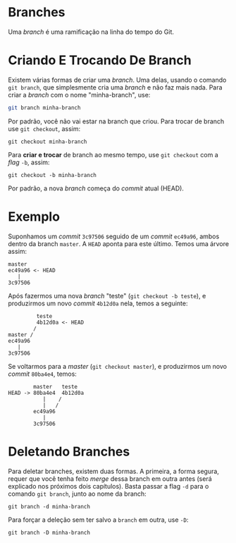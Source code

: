 # Branches

Uma _branch_ é uma ramificação na linha do tempo do Git.

# Criando E Trocando De Branch

Existem várias formas de criar uma _branch_. Uma delas, usando o comando
`git branch`, que simplesmente cria uma _branch_ e não faz mais nada. Para criar
a _branch_ com o nome "minha-branch", use:
```sh
git branch minha-branch
```

Por padrão, você não vai estar na branch que criou.  Para trocar de branch use
`git checkout`, assim:
```
git checkout minha-branch
```

Para **criar e trocar** de branch ao mesmo tempo, use `git checkout` com a
_flag_ `-b`, assim:
```
git checkout -b minha-branch
```

Por padrão, a nova _branch_ começa do _commit_ atual (HEAD).

# Exemplo

Suponhamos um _commit_ `3c97506` seguido de um _commit_ `ec49a96`, ambos dentro
da branch `master`. A `HEAD` aponta para este último. Temos uma árvore assim:

```
master
ec49a96 <- HEAD
   |
3c97506
```

Após fazermos uma nova _branch_ "teste" (`git checkout -b teste`), e produzirmos
um novo _commit_ `4b12d0a` nela, temos a seguinte:

```
         teste
         4b12d0a <- HEAD
        /
master /
ec49a96
   |
3c97506
```

Se voltarmos para a _master_ (`git checkout master`), e produzirmos um novo
_commit_ `80ba4e4`, temos:

```
        master   teste
HEAD -> 80ba4e4  4b12d0a
           |    /
           |   /
        ec49a96
           |
        3c97506
```

# Deletando Branches

Para deletar branches, existem duas formas. A primeira, a forma segura, requer
que você tenha feito _merge_ dessa branch em outra antes (será explicado nos
próximos dois capítulos). Basta passar a flag `-d` para o comando `git branch`,
junto ao nome da branch:
```
git branch -d minha-branch
```

Para forçar a deleção sem ter salvo a `branch` em outra, use `-D`:
```
git branch -D minha-branch
```
